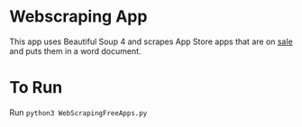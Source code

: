 # Webscraping App
This app uses Beautiful Soup 4 and scrapes App Store apps that are on [sale](https://appsliced.co/apps/iphone?sort=latest&threshold=all&price=free&l=nav) and puts them in a word document.

# To Run
Run `python3 WebScrapingFreeApps.py`
